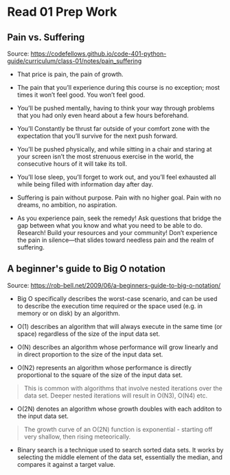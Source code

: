 # Read 01 Prep Work

## Pain vs. Suffering
Source: https://codefellows.github.io/code-401-python-guide/curriculum/class-01/notes/pain_suffering

- That price is pain, the pain of growth.

- The pain that you’ll experience during this course is no exception; most times it won’t feel good. You won’t feel good.

- You’ll be pushed mentally, having to think your way through problems that you had only even heard about a few hours beforehand.

- You’ll Constantly be thrust far outside of your comfort zone with the expectation that you’ll survive for the next push forward.

- You’ll be pushed physically, and while sitting in a chair and staring at your screen isn’t the most strenuous exercise in the world, the consecutive hours of it will take its toll.

- You’ll lose sleep, you’ll forget to work out, and you’ll feel exhausted all while being filled with information day after day.

- Suffering is pain without purpose. Pain with no higher goal. Pain with no dreams, no ambition, no aspiration.

- As you experience pain, seek the remedy! Ask questions that bridge the gap between what you know and what you need to be able to do. Research! Build your resources and your community! Don’t experience the pain in silence—that slides toward needless pain and the realm of suffering.

## A beginner's guide to Big O notation
Source: https://rob-bell.net/2009/06/a-beginners-guide-to-big-o-notation/

- Big O specifically describes the worst-case scenario, and can be used to describe the execution time required or the space used (e.g. in memory or on disk) by an algorithm.

- O(1) describes an algorithm that will always execute in the same time (or space) regardless of the size of the input data set.

- O(N) describes an algorithm whose performance will grow linearly and in direct proportion to the size of the input data set. 

- O(N2) represents an algorithm whose performance is directly proportional to the square of the size of the input data set. 

> This is common with algorithms that involve nested iterations over the data set. Deeper nested iterations will result in O(N3), O(N4) etc.

- O(2N) denotes an algorithm whose growth doubles with each additon to the input data set. 

> The growth curve of an O(2N) function is exponential - starting off very shallow, then rising meteorically. 

- Binary search is a technique used to search sorted data sets. It works by selecting the middle element of the data set, essentially the median, and compares it against a target value.

